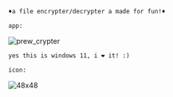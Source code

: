 
```diff
♦a file encrypter/decrypter a made for fun!♦

app:
```

![prew_crypter](https://user-images.githubusercontent.com/81589649/140769670-d625cb2c-3666-44d5-b6ea-19de37e39d24.png)

```diff
yes this is windows 11, i ❤️ it! :)

icon:
```
![48x48](https://user-images.githubusercontent.com/81589649/140621511-aeb061f9-db55-4a86-a255-4066adc40208.png)

